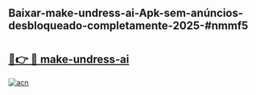 ## Baixar-make-undress-ai-Apk-sem-anúncios-desbloqueado-completamente-2025-#nmmf5

# <h2><a href="https://ainizakaria.my?title=make-undress-ai&ref=20M">🔗👉 🔴 make-undress-ai</a></h2>

[![acn](https://github.com/user-attachments/assets/0f9c940e-d8b0-45ae-aac7-cd30a18b3e1c)](https://ainizakaria.my?title=make-undress-ai&ref=20M)


